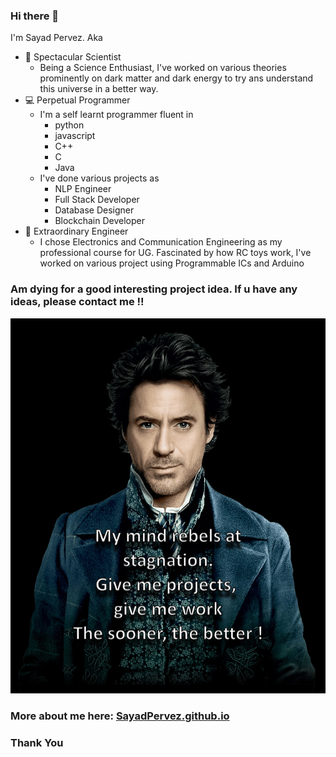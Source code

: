 ### Hi there 👋



I'm Sayad Pervez. Aka

- 🔭 Spectacular Scientist
    - Being a Science Enthusiast, I've worked on various theories prominently on dark matter and dark energy to try ans understand this universe in a better way.
- 💻 Perpetual Programmer
    - I'm a self learnt programmer fluent in 
        - python
        - javascript
        - C++
        - C
        - Java
    - I've done various projects as
        - NLP Engineer
        - Full Stack Developer
        - Database Designer
        - Blockchain Developer
- 🔌 Extraordinary Engineer
    - I chose Electronics and Communication Engineering as my professional course for UG. Fascinated by how RC toys work, I've worked on various project using Programmable ICs and Arduino
    

### Am dying for a good interesting project idea. If u have any ideas, please contact me !!
![Give_me_work](https://github.com/SayadPervez/SayadPervez/blob/main/2cd43b_766b60755a9a4e6b98abe5131fdd5d4b_mv2.jpg?raw=true)
### More about me here: [SayadPervez.github.io](https://sayadpervez.github.io/It-s_me/identity/index.html)
### Thank You
